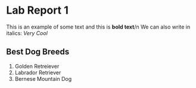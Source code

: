 # Lab Report 1 
This is an example of some text and this is **bold text**/n
We can also write in italics:  _Very Cool_ 
## Best Dog Breeds
1. Golden Retreiever
2. Labrador Retriever
3. Bernese Mountain Dog
